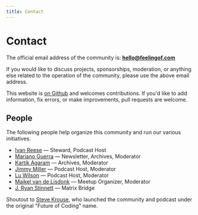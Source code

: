 ```yaml
---
title: Contact
---
```


# Contact

The official email address of the community is: **hello@feelingof.com**

If you would like to discuss projects, sponsorships, moderation, or anything else related to the operation of the community, please use the above email address.

This website is [on Github](https://github.com/feelingofcomputing/feelingofcomputing) and welcomes contributions. If you'd like to add information, fix errors, or make improvements, pull requests are welcome.

## People

The following people help organize this community and run our various initiatives.

* [Ivan Reese](https://ivanish.ca) — Steward, Podcast Host
* [Mariano Guerra](https://marianoguerra.github.io) — Newsletter, Archives, Moderator
* [Kartik Agaram](http://akkartik.name) — Archives, Moderator
* [Jimmy Miller](https://jimmyhmiller.com) — Podcast Host, Moderator
* [Lu Wilson](https://www.todepond.com) — Podcast Host, Moderator
* [Maikel van de Lisdonk](https://www.devhelpr.com) — Meetup Organizer, Moderator
* [J. Ryan Stinnett](https://merveilles.town/@jryans) — Matrix Bridge

Shoutout to [Steve Krouse](https://stevekrouse.com), who launched the community and podcast under the original "Future of Coding" name.